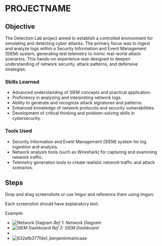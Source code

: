 # PROJECTNAME

## Objective
The Detection Lab project aimed to establish a controlled environment for simulating and detecting cyber attacks. The primary focus was to ingest and analyze logs within a Security Information and Event Management (SIEM) system, generating test telemetry to mimic real-world attack scenarios. This hands-on experience was designed to deepen understanding of network security, attack patterns, and defensive strategies.

### Skills Learned
- Advanced understanding of SIEM concepts and practical application.
- Proficiency in analyzing and interpreting network logs.
- Ability to generate and recognize attack signatures and patterns.
- Enhanced knowledge of network protocols and security vulnerabilities.
- Development of critical thinking and problem-solving skills in cybersecurity.

### Tools Used
- Security Information and Event Management (SIEM) system for log ingestion and analysis.
- Network analysis tools (such as Wireshark) for capturing and examining network traffic.
- Telemetry generation tools to create realistic network traffic and attack scenarios.

## Steps
Drop and drag screenshots or use Imgur and reference them using imgsrc

Each screenshot should have explanatory text.

Example:
- ![Network Diagram](link_to_image) *Ref 1: Network Diagram*
- ![SIEM Dashboard](link_to_image) *Ref 2: SIEM Dashboard*
-
- ![632afb377fde1_benjaminmaincase](https://github.com/collinsthevampyr/nmap/assets/121796029/85ad1cf1-f613-4cd9-b280-ec59de43748f)


